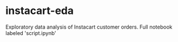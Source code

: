 # instacart-eda
Exploratory data analysis of Instacart customer orders. Full notebook labeled 'script.ipynb'
